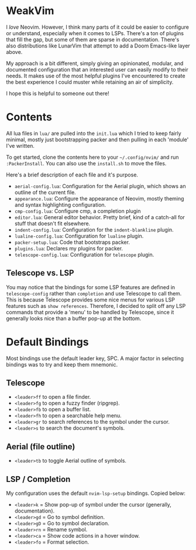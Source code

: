 # WeakVim
I _love_ Neovim. However, I think many parts of it could be easier to configure or understand, especially when it comes to LSPs. There's a ton of plugins that fill the gap, but some of them are sparse in documentation. There's also distributions like LunarVim that attempt to add a Doom Emacs-like layer above.

My approach is a bit different, simply giving an opinionated, modular, and documented configuration that an interested user can easily modify to their needs. It makes use of the most helpful plugins I've encountered to create the best experience I could muster while retaining an air of simplicity. 

I hope this is helpful to someone out there!

# Contents
All lua files in `lua/` are pulled into the `init.lua` which I tried to keep fairly minimal, mostly just bootstrapping packer and then pulling in each 'module' I've written.

To get started, clone the contents here to your `~/.config/nvim/` and run `:PackerInstall`. You can also use the `install.sh` to move the files. 

Here's a brief description of each file and it's purpose.

- `aerial-config.lua`: Configuration for the Aerial plugin, which shows an outline of the current file.
- `appearance.lua`: Configure the appearance of Neovim, mostly theming and syntax highlighting configuration.
- `cmp-config.lua`: Configure cmp, a completion plugin
- `editor.lua`: General editor behavior. Pretty brief, kind of a catch-all for stuff that doesn't fit elsewhere.
- `indent-config.lua`: Configuration for the `indent-blankline` plugin.
- `lualine-config.lua`: Configuration for `lualine` plugin.
- `packer-setup.lua`: Code that bootstraps packer.
- `plugins.lua`: Declares my plugins for packer.
- `telescope-config.lua`: Configuration for `telescope` plugin.

## Telescope vs. LSP
You may notice that the bindings for some LSP features are defined in `telescope-config` rather than
`completion` and use Telescope to call them. This is because Telescope provides some nice menus 
for various LSP features such as `show references`. Therefore, I decided to split off any LSP 
commands that provide a 'menu' to be handled by Telescope, since it generally looks nice than a 
buffer pop-up at the bottom.

# Default Bindings
Most bindings use the default leader key, SPC. A major factor in selecting bindings was to try and keep
them mnemonic.

## Telescope
- `<leader>ff` to open a file finder.
- `<leader>fg` to open a fuzzy finder (ripgrep).
- `<leader>fb` to open a buffer list.
- `<leader>fh` to open a searchable help menu.
- `<leader>gr` to search references to the symbol under the cursor.
- `<leader>s` to search the document's symbols.

## Aerial (file outline)
- `<leader>tb` to toggle Aerial outline of symbols.

## LSP / Completion
My configuration uses the default `nvim-lsp-setup` bindings. Copied below:

- `<leader>k` = Show pop-up of symbol under the cursor (generally, documentation).
- `<leader>gd` = Go to symbol definition.
- `<leader>gD` = Go to symbol declaration.
- `<leader>rn` = Rename symbol.
- `<leader>ca` = Show code actions in a hover window.
- `<leader>fo` = Format selection.
